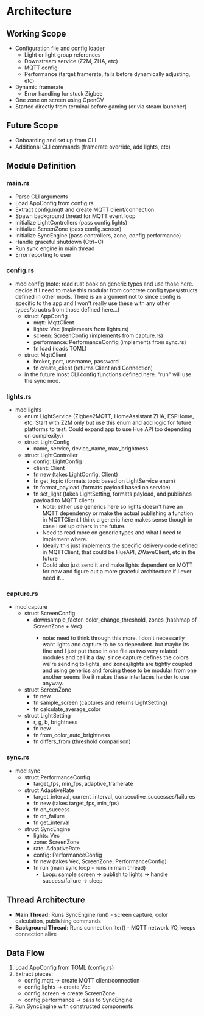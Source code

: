 # Architecture

## Working Scope
- Configuration file and config loader
  - Light or light group references
  - Downstream service (Z2M, ZHA, etc)
  - MQTT config
  - Performance (target framerate, fails before dynamically adjusting, etc)
- Dynamic framerate
  - Error handling for stuck Zigbee
- One zone on screen using OpenCV
- Started directly from terminal before gaming (or via steam launcher)

## Future Scope
- Onboarding and set up from CLI
- Additional CLI commands (framerate override, add lights, etc)

## Module Definition
### main.rs
- Parse CLI arguments
- Load AppConfig from config.rs
- Extract config.mqtt and create MQTT client/connection
- Spawn background thread for MQTT event loop
- Initialize LightControllers (pass config.lights)
- Initialize ScreenZone (pass config.screen)
- Initialize SyncEngine (pass controllers, zone, config.performance)
- Handle graceful shutdown (Ctrl+C)
- Run sync engine in main thread
- Error reporting to user

### config.rs
- mod config (note: read rust book on generic types and use those here. decide if I need to make this modular from concrete config types/structs defined in other mods. There is an argument not to since config is specific to the app and I won't really use these with any other types/structrs from those defined here...)
  - struct AppConfig
    - mqtt: MqttClient
    - lights: Vec<LightConfig> (implements from lights.rs)
    - screen: ScreenConfig (implements from capture.rs)
    - performance: PerformanceConfig (implements from sync.rs)
    - fn load (loads TOML)
  - struct MqttClient
    - broker, port, username, password
    - fn create_client (returns Client and Connection)
  - in the future most CLI config functions defined here. "run" will use the sync mod.

### lights.rs
- mod lights
  - enum LightService (Zigbee2MQTT, HomeAssistant ZHA, ESPHome, etc. Start with Z2M only but use this enum and add logic for future platforms to test. Could expand app to use Hue API too depending on complexity.)
  - struct LightConfig
    - name, service, device_name, max_brightness
  - struct LightController
    - config: LightConfig
    - client: Client
    - fn new (takes LightConfig, Client)
    - fn get_topic (formats topic based on LightService enum)
    - fn format_payload (formats payload based on service)
    - fn set_light (takes LightSetting, formats payload, and publishes payload to MQTT client)
      - Note: either use generics here so lights doesn't have an MQTT dependency or make the actual publishing a function in MQTTClient I think a generic here makes sense though in case I set up others in the future.
      - Need to read more on generic types and what I need to implement where.
      - Ideally this just implements the specific delivery code defined in MQTTClient, that could be HueAPI, ZWaveClient, etc in the future
      - Could also just send it and make lights dependent on MQTT for now and figure out a more graceful architecture if I ever need it...

### capture.rs
- mod capture
  - struct ScreenConfig
    - downsample_factor, color_change_threshold, zones (hashmap of ScreenZone + Vec<LightConfig>)
      - note: need to think through this more. I don't necessarily want lights and capture to be so dependent. but maybe its fine and I just put these in one file as two very related modules and call it a day. since capture defines the colors we're sending to lights, and zones/lights are tightly coupled and using generics and forcing these to be modular from one another seems like it makes these interfaces harder to use anyway.
  - struct ScreenZone
    - fn new
    - fn sample_screen (captures and returns LightSetting)
    - fn calculate_average_color
  - struct LightSetting
    - r, g, b, brightness
    - fn new
    - fn from_color_auto_brightness
    - fn differs_from (threshold comparison)

### sync.rs
- mod sync
  - struct PerformanceConfig
    - target_fps, min_fps, adaptive_framerate
  - struct AdaptiveRate
    - target_interval, current_interval, consecutive_successes/failures
    - fn new (takes target_fps, min_fps)
    - fn on_success
    - fn on_failure
    - fn get_interval
  - struct SyncEngine
    - lights: Vec<LightController>
    - zone: ScreenZone
    - rate: AdaptiveRate
    - config: PerformanceConfig
    - fn new (takes Vec<LightController>, ScreenZone, PerformanceConfig)
    - fn run (main sync loop - runs in main thread)
      - Loop: sample screen → publish to lights → handle success/failure → sleep

## Thread Architecture
- **Main Thread:** Runs SyncEngine.run() - screen capture, color calculation, publishing commands
- **Background Thread:** Runs connection.iter() - MQTT network I/O, keeps connection alive

## Data Flow
1. Load AppConfig from TOML (config.rs)
2. Extract pieces:
   - config.mqtt → create MQTT client/connection
   - config.lights → create Vec<LightController>
   - config.screen → create ScreenZone
   - config.performance → pass to SyncEngine
3. Run SyncEngine with constructed components
